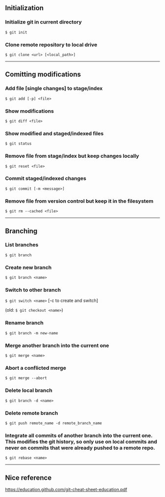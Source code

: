 ## Initialization
### Initialize git in current directory
`$ git init`

### Clone remote repository to local drive
`$ git clone <url> [<local_path>]`

---
## Comitting modifications
### Add file [single changes] to stage/index
`$ git add [-p] <file>` 

### Show modifications
`$ git diff <file>`

### Show modified and staged/indexed files
`$ git status`

### Remove file from stage/index but keep changes locally
`$ git reset <file>`

### Commit staged/indexed changes
`$ git commit [-m <message>]`

### Remove file from version control but keep it in the filesystem
`$ git rm --cached <file>`

---
## Branching
### List branches
`$ git branch`

### Create new branch
`$ git branch <name>`

### Switch to other branch
`$ git switch <name>` [-c to create and switch]

(old: `$ git checkout <name>`)

### Rename branch
`$ git branch -m new-name`

### Merge another branch into the current one
`$ git merge <name>`

### Abort a conflicted merge
`$ git merge --abort`

### Delete local branch
`$ git branch -d <name>`

### Delete remote branch
`$ git push remote_name -d remote_branch_name`

### Integrate all commits of another branch into the current one. This modifies the git history, so only use on local commits and never on commits that were already pushed to a remote repo.
`$ git rebase <name>`

---
## Nice reference
https://education.github.com/git-cheat-sheet-education.pdf